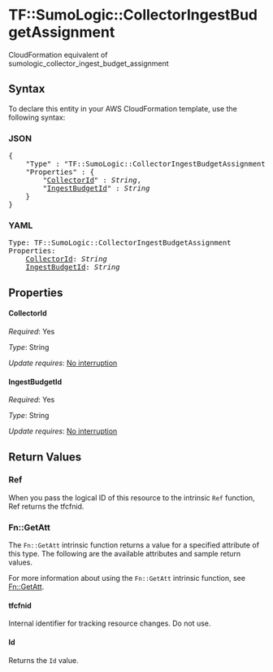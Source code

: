 # TF::SumoLogic::CollectorIngestBudgetAssignment

CloudFormation equivalent of sumologic_collector_ingest_budget_assignment

## Syntax

To declare this entity in your AWS CloudFormation template, use the following syntax:

### JSON

<pre>
{
    "Type" : "TF::SumoLogic::CollectorIngestBudgetAssignment",
    "Properties" : {
        "<a href="#collectorid" title="CollectorId">CollectorId</a>" : <i>String</i>,
        "<a href="#ingestbudgetid" title="IngestBudgetId">IngestBudgetId</a>" : <i>String</i>
    }
}
</pre>

### YAML

<pre>
Type: TF::SumoLogic::CollectorIngestBudgetAssignment
Properties:
    <a href="#collectorid" title="CollectorId">CollectorId</a>: <i>String</i>
    <a href="#ingestbudgetid" title="IngestBudgetId">IngestBudgetId</a>: <i>String</i>
</pre>

## Properties

#### CollectorId

_Required_: Yes

_Type_: String

_Update requires_: [No interruption](https://docs.aws.amazon.com/AWSCloudFormation/latest/UserGuide/using-cfn-updating-stacks-update-behaviors.html#update-no-interrupt)

#### IngestBudgetId

_Required_: Yes

_Type_: String

_Update requires_: [No interruption](https://docs.aws.amazon.com/AWSCloudFormation/latest/UserGuide/using-cfn-updating-stacks-update-behaviors.html#update-no-interrupt)

## Return Values

### Ref

When you pass the logical ID of this resource to the intrinsic `Ref` function, Ref returns the tfcfnid.

### Fn::GetAtt

The `Fn::GetAtt` intrinsic function returns a value for a specified attribute of this type. The following are the available attributes and sample return values.

For more information about using the `Fn::GetAtt` intrinsic function, see [Fn::GetAtt](https://docs.aws.amazon.com/AWSCloudFormation/latest/UserGuide/intrinsic-function-reference-getatt.html).

#### tfcfnid

Internal identifier for tracking resource changes. Do not use.

#### Id

Returns the <code>Id</code> value.


